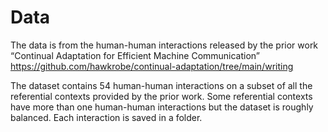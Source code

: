 # Data

The data is from the human-human interactions released by the prior work “Continual Adaptation for Efficient Machine Communication”  https://github.com/hawkrobe/continual-adaptation/tree/main/writing



The dataset contains 54 human-human interactions on a subset of all the referential contexts provided by the prior work. Some referential contexts have more than one human-human interactions but the dataset is roughly balanced. Each interaction is saved in a folder. 

